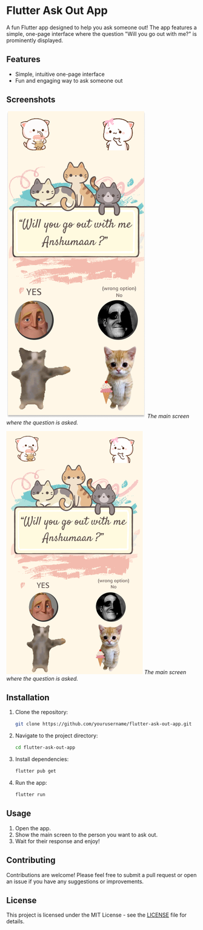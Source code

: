 # Flutter Ask Out App

A fun Flutter app designed to help you ask someone out! The app features a simple, one-page interface where the question "Will you go out with me?" is prominently displayed.

## Features

- Simple, intuitive one-page interface
- Fun and engaging way to ask someone out

## Screenshots

![Home Screen](Screenshots/ss.png)
_The main screen where the question is asked._

![Home Screen 2](Screenshots/ss1.png)
_The main screen where the question is asked._

## Installation

1. Clone the repository:
   ```bash
   git clone https://github.com/yourusername/flutter-ask-out-app.git
   ```
2. Navigate to the project directory:
   ```bash
   cd flutter-ask-out-app
   ```
3. Install dependencies:
   ```bash
   flutter pub get
   ```
4. Run the app:
   ```bash
   flutter run
   ```

## Usage

1. Open the app.
2. Show the main screen to the person you want to ask out.
3. Wait for their response and enjoy!

## Contributing

Contributions are welcome! Please feel free to submit a pull request or open an issue if you have any suggestions or improvements.

## License

This project is licensed under the MIT License - see the [LICENSE](LICENSE) file for details.
